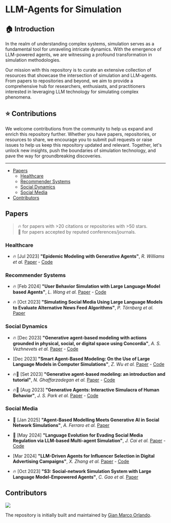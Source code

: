 # LLM-Agents for Simulation

## :house: Introduction

In the realm of understanding complex systems, simulation serves as a fundamental tool for unraveling intricate dynamics. With the emergence of LLM-powered agents, we are witnessing a profound transformation in simulation methodologies.

Our mission with this repository is to curate an extensive collection of resources that showcase the intersection of simulation and LLM-agents. From papers to repositories and beyond, we aim to provide a comprehensive hub for researchers, enthusiasts, and practitioners interested in leveraging LLM technology for simulating complex phenomena.

## :star: Contributions

We welcome contributions from the community to help us expand and enrich this repository further. Whether you have papers, repositories, or resources to share, we encourage you to submit pull requests or raise issues to help us keep this repository updated and relevant. Together, let's unlock new insights, push the boundaries of simulation technology, and pave the way for groundbreaking discoveries.

-----

- [Papers](#papers)
  - [Healthcare](#healthcare)
  - [Recommender Systems](#recommender-systems)
  - [Social Dynamics](#social-dynamics)
  - [Social Media](#social-media)
- [Contributors](#contributors)

## Papers

> 🔥 for papers with >20 citations or repositories with >50 stars.\
> 📖 for papers accepted by reputed conferences/journals.

### Healthcare

* 🔥 [Jul 2023] **"Epidemic Modeling with Generative Agents"**, *R. Williams et al.* [Paper](https://arxiv.org/abs/2307.04986) - [Code](https://github.com/bear96/GABM-Epidemic)

### Recommender Systems

* 🔥 [Feb 2024] **"User Behavior Simulation with Large Language Model based Agents"**, *L. Wang et al.* [Paper](https://arxiv.org/abs/2306.02552) - [Code](https://github.com/RUC-GSAI/YuLan-Rec)

* 🔥 [Oct 2023] **"Simulating Social Media Using Large Language Models to Evaluate Alternative News Feed Algorithms"**, *P. Törnberg et al.* [Paper](https://arxiv.org/abs/2310.05984)

### Social Dynamics

* 🔥 [Dec 2023] **"Generative agent-based modeling with actions grounded in physical, social, or digital space using Concordia"**, *A. S. Vezhnevets et al.* [Paper](https://arxiv.org/abs/2312.03664) - [Code](https://github.com/google-deepmind/concordia)

* [Dec 2023] **"Smart Agent-Based Modeling: On the Use of Large Language Models in Computer Simulations"**, *Z. Wu et al.* [Paper](https://arxiv.org/abs/2311.06330) - [Code](https://github.com/Roihn/SABM)

* 🔥📖 [Set 2023] **"Generative agent-based modeling: an introduction and tutorial"**, *N. Ghaffarzadegan et al.* [Paper](https://onlinelibrary.wiley.com/doi/full/10.1002/sdr.1761) - [Code](https://github.com/bear96/GABM-Tutorial-Models)

* 🔥📖 [Aug 2023] **"Generative Agents: Interactive Simulacra of Human Behavior"**, *J. S. Park et al.* [Paper](https://dl.acm.org/doi/abs/10.1145/3586183.3606763) - [Code](https://github.com/joonspk-research/generative_agents)

### Social Media

* 📖 [Jan 2025] **"Agent-Based Modelling Meets Generative AI in Social Network Simulations"**, *A. Ferraro et al.* [Paper](https://link.springer.com/chapter/10.1007/978-3-031-78541-2_10)

* 📖 [May 2024] **"Language Evolution for Evading Social Media Regulation via LLM-based Multi-agent Simulation"**, *J. Cai et al.* [Paper](https://ieeexplore.ieee.org/abstract/document/10612015) - [Code](https://github.com/BlueLinkX/GA-MAS)

* [Mar 2024] **"LLM-Driven Agents for Influencer Selection in Digital Advertising Campaigns"**, *X. Zhang et al.* [Paper](https://arxiv.org/abs/2403.15105) - [Code](https://anonymous.4open.science/r/IDS-8D8E)

* 🔥 [Oct 2023] **"S3: Social-network Simulation System with Large Language Model-Empowered Agents"**, *C. Gao et al.* [Paper](https://arxiv.org/abs/2307.14984)

## Contributors

<a href="https://github.com/giammy677dev/LLM-Agents-Papers-for-Simulation/graphs/contributors">
  <img src="https://contrib.rocks/image?repo=giammy677dev/LLM-Agents-Papers-for-Simulation" />
</a>

The repository is initially built and maintained by [Gian Marco Orlando](https://github.com/giammy677dev).
